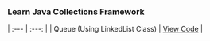 ### Learn Java Collections Framework





|                     :---                    |                         :---:                                                                               |
| Queue (Using LinkedList Class)              | [View Code](https://github.com/tridibsamanta/Learn-Java-Collections-Framework/blob/main/Queue_Learn.java)   |
